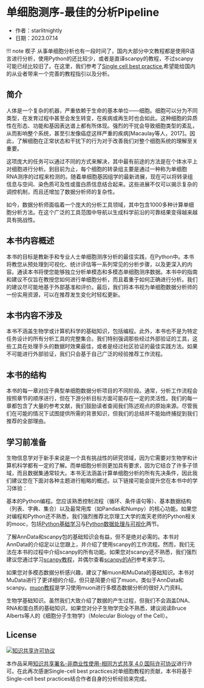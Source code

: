 # 单细胞测序-最佳的分析Pipeline

- 作者：starlitnightly
- 日期：2023.07.14

!!! note 楔子
    从事单细胞分析也有一段时间了，国内大部分中文教程都是使用R语言进行分析，使用Python的还比较少，或者是直译scanpy的教程，不过scanpy可能已经比较旧了。在这里，我们参考了[Single cell best practice](https://www.sc-best-practices.org/preamble.html),希望能给国内的从业者带来一个完善的教程指引以及分析。
    

## 简介 

人体是一个复杂的机器，严重依赖于生命的基本单位——细胞。细胞可以分为不同类型，在发育过程中甚至会发生转变，在疾病或再生时也会如此。这种细胞的异质性在形态、功能和基因表达谱上都有所体现。强烈的干扰会导致细胞类型的紊乱，从而影响整个系统，甚至引发像癌症这样严重的疾病[Macaulay等人，2017]。因此，了解细胞在正常状态和干扰下的行为对于改善我们对整个细胞系统的理解至关重要。

这项庞大的任务可以通过不同的方式来解决，其中最有前途的方法是在个体水平上对细胞进行分析。到目前为止，每个细胞的转录组主要是通过一种称为单细胞RNA测序的过程来检测的。随着单细胞基因组学的最新进展，现在可以将转录组信息与空间、染色质可及性或蛋白质信息结合起来。这些进展不仅可以揭示复杂的调控机制，而且还增加了数据分析师的复杂性。

如今，数据分析师面临着一个庞大的分析工具领域，其中包含1000多种计算单细胞分析方法。在这个广泛的工具范围中导航以生成科学前沿的可靠结果变得越来越具有挑战性。

## 本书内容概述

本书的目标是教新手和专业人士单细胞测序分析的最佳实践，在Python中。本书将教您从预处理到可视化、统计评估等一系列常见的分析步骤，以及更深入的内容。通读本书将使您能够独立分析单模态和多模态单细胞测序数据。本书中的指南和建议不仅旨在教授您如何进行单细胞分析，而且着重于如何正确进行分析。我们的建议尽可能地基于外部基准和评价。最后，我们将本书视为单细胞数据分析师的一份实用资源，可以在推荐发生变化时轻松更新。

## 本书内容不涉及

本书不涵盖生物学或计算机科学的基础知识，包括编程。此外，本书也不是为特定任务设计的所有分析工具的完整集合。我们特别强调那些经过外部验证的工具，这些工具在处理手头的数据时效果最佳，或者是经过社区验证的最佳实践方法。如果不可能进行外部验证，我们只会基于自己广泛的经验推荐工作流程。

## 本书的结构

本书的每一章对应于典型单细胞数据分析项目的不同阶段。通常，分析工作流程会按照章节的顺序进行，但在下游分析目标方面可能存在一定的灵活性。我们的每一章都包含了大量的参考文献，我们鼓励读者查阅我们陈述观点的原始来源。尽管我们在可能的情况下试图提供所需的背景知识，但我们的总结并不能始终捕捉到我们推荐的全部理由。

## 学习前准备

生物信息学对于新手来说是一个具有挑战性的研究领域，因为它需要对生物学和计算机科学都有一定的了解。而单细胞分析则更加具有要求，因为它结合了许多子领域，而且数据集通常较大。本书无法涵盖计算单细胞分析的所有先决条件，因此我们建议您在下面对各种主题进行粗略的概述。以下链接可能会提升您在本书中的学习体验：

基本的Python编程。您应该熟悉控制流程（循环、条件语句等）、基本数据结构（列表、字典、集合）以及最常用库（如Pandas和Numpy）的核心功能。如果您对编程和Python还不熟悉，我们强烈推荐北京理工大学的嵩天老师的Python相关的mooc，包括[Python基础学习](https://www.icourse163.org/course/BIT-268001)与[Python数据处理与可视化](https://www.icourse163.org/course/BIT-1001870002)两节。

了解AnnData和scanpy包的基础知识会有益，但不是绝对必需的。本书对AnnData的介绍足以让您跟上，并介绍了使用scanpy的工作流程。然而，我们无法在本书的过程中介绍scanpy的所有功能。如果您对scanpy还不熟悉，我们强烈建议您通过学习[scanpy教程](https://scanpy.readthedocs.io/en/stable/tutorials.html)，并偶尔查看[scanpy的API](https://scanpy.readthedocs.io/en/stable/api.html)参考来学习。

如果您对多模态数据分析感兴趣，建议了解muon和MuData的基础知识。本书对MuData进行了更详细的介绍，但只是简要介绍了muon，类似于AnnData和scanpy。[muon教程](https://muon-tutorials.readthedocs.io/en/latest/)是学习使用muon进行多模态数据分析的很好入门资料。

生物学基础知识。虽然我们大致介绍了数据的产生过程，但我们不会涵盖DNA、RNA和蛋白质的基础知识。如果您对分子生物学完全不熟悉，建议阅读Bruce Alberts等人的《细胞分子生物学》（Molecular Biology of the Cell）。

## License

<a rel="license" href="http://creativecommons.org/licenses/by-nc-sa/4.0/"><img alt="知识共享许可协议" style="border-width:0" src="https://img.shields.io/badge/license-CC%20BY--NC--SA%204.0-lightgrey" /></a>

本作品采用<a rel="license" href="http://creativecommons.org/licenses/by-nc-sa/4.0/">知识共享署名-非商业性使用-相同方式共享 4.0 国际许可协议</a>进行许可。在此再次感谢Single-cell best practices对单细胞教程的贡献，本书将基于Single-cell best practices结合作者自身的分析经验来完成。